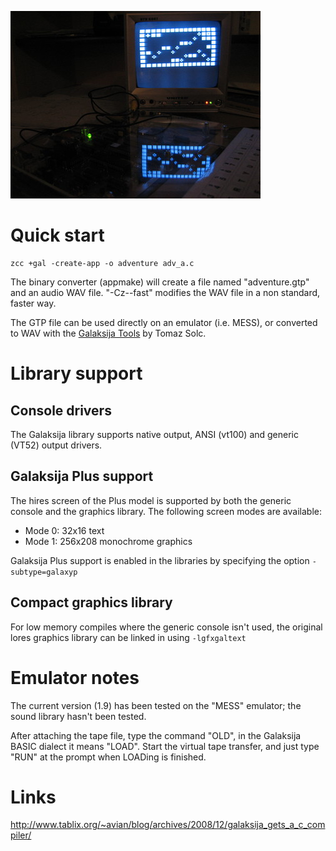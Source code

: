 

![](images/platform/galaksija.jpg)


# Quick start

    zcc +gal -create-app -o adventure adv_a.c

The binary converter (appmake) will create a file named "adventure.gtp" and an audio WAV file.
"-Cz--fast" modifies the WAV file in a non standard, faster way.

The GTP file can be used directly on an emulator (i.e. MESS), or converted to WAV with the [Galaksija Tools](http://www.tablix.org/~avian/blog/articles/galaksija-tools/) by Tomaz Solc.

# Library support

## Console drivers

The Galaksija library supports native output, ANSI (vt100) and generic (VT52) output drivers.

## Galaksija Plus support

The hires screen of the Plus model is supported by both the generic console and the graphics library. The following screen modes are available:

* Mode 0: 32x16 text
* Mode 1: 256x208 monochrome graphics

Galaksija Plus support is enabled in the libraries by specifying the option `-subtype=galaxyp`

## Compact graphics library

For low memory compiles where the generic console isn't used, the original lores graphics library can be linked in using `-lgfxgaltext` 

# Emulator notes

The current version (1.9) has been tested on the "MESS" emulator; the sound library hasn't been tested.

After attaching the tape file, type the command "OLD", in the Galaksija BASIC dialect it means "LOAD".
Start the virtual tape transfer, and just type "RUN" at the prompt when LOADing is finished.


# Links

http://www.tablix.org/~avian/blog/archives/2008/12/galaksija_gets_a_c_compiler/

